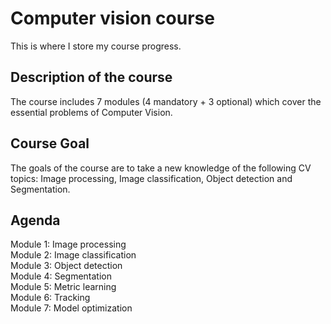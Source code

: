# Computer vision course

This is where I store my course progress.

## Description of the course
The course includes 7 modules (4 mandatory + 3 optional) which cover the essential problems of Computer Vision.

## Course Goal
The goals of the course are to take a new knowledge of the following CV topics:
Image processing, Image classification, Object detection and Segmentation.

## Agenda
Module 1: Image processing  
Module 2: Image classification  
Module 3: Object detection  
Module 4: Segmentation  
Module 5: Metric learning  
Module 6: Tracking  
Module 7: Model optimization  
